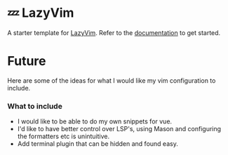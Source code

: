 # 💤 LazyVim

A starter template for [LazyVim](https://github.com/LazyVim/LazyVim).
Refer to the [documentation](https://lazyvim.github.io/installation) to get started.

# Future

Here are some of the ideas for what I would like my vim configuration to include.

### What to include

- I would like to be able to do my own snippets for vue.
- I'd like to have better control over LSP's, using Mason and configuring the formatters etc is unintuitive.
- Add terminal plugin that can be hidden and found easy.
